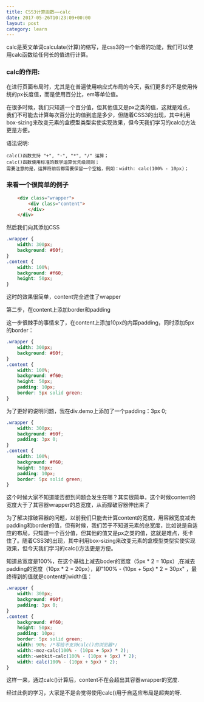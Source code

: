 ```yaml
---
title: CSS3计算函数——calc
date: 2017-05-26T10:23:09+00:00
layout: post
category: learn
---
```



calc是英文单词calculate(计算)的缩写，是css3的一个新增的功能，我们可以使用calc函数给任何长的值进行计算。

### calc的作用:

在进行页面布局时，尤其是在普遍使用响应式布局的今天，我们更多的不是使用传统的px长度值，而是使用百分比，em等单位值。

在很多时候，我们只知道一个百分值，但其他值又是px之类的值，这就是难点，我们不可能去计算每次百分比的值到底是多少，但随着CSS3的出现，其中利用box-sizing来改变元素的盒模型类型实使实现效果，但今天我们学习的calc()方法更是方便。

语法说明:
    
    calc()函数支持 "+", "-", "*", "/" 运算；
    calc()函数使用标准的数学运算优先级规则；
    需要注意的是，运算符前后都需要保留一个空格，例如：width: calc(100% - 10px)；
    
### 来看一个很简单的例子

```html
    <div class="wrapper">
        <div class="content">
        </div>
    </div>
```

然后我们向其添加CSS
```css
.wrapper {
    width: 300px;
    background: #60f;
}
.content {
    width: 100%;
    background: #f60;
    height: 50px;
}
```

这时的效果很简单，content完全遮住了wrapper

第二步，在content上添加border和padding

这一步很棘手的事情来了，在content上添加10px的内距padding，同时添加5px的border：
```css
.wrapper {
    width: 300px;
    background: #60f;
}
.content {
    width: 100%;
    background: #f60;
    height: 50px;
    padding: 10px;
    border: 5px solid green;
}
```

为了更好的说明问题，我在div.demo上添加了一个padding：3px 0;

```css
.wrapper {
    width: 300px;
    background: #60f;
    padding: 3px 0;	
}
.content {
    width: 100%;
    background: #f60;
    height: 50px;
    padding: 10px;
    border: 5px solid green;
}
```

这个时候大家不知道能否想到问题会发生在哪？其实很简单，这个时候content的宽度大于了其容器wrapper的总宽度，从而撑破容器伸出来了

为了解决撑破容器的问题，以前我们只能去计算content的宽度，用容器宽度减去padding和border的值，但有时候，我们苦于不知道元素的总宽度，比如说是自适应的布局，只知道一个百分值，但其他的值又是px之类的值，这就是难点，死卡住了。随着CSS3的出现，其中利用box-sizing来改变元素的盒模型类型实使实现效果，但今天我们学习的calc()方法更是方便。

知道总宽度是100%，在这个基础上减去boder的宽度（5px * 2 = 10px）,在减去padding的宽度（10px * 2 = 20px），即"100% - (10px + 5px) * 2 = 30px" ，最终得到的值就是content的width值：

```css
.wrapper {
	width: 300px;
	background: #60f;
	padding: 3px 0;
}
.content {
    background: #f60;
    height: 50px;
    padding: 10px;
    border: 5px solid green;
    width: 90%; /*写给不支持calc()的浏览器*/
    width:-moz-calc(100% - (10px + 5px) * 2);
    width:-webkit-calc(100% - (10px + 5px) * 2);
    width: calc(100% - (10px + 5px) * 2);
}
```
这样一来，通过calc()计算后，content不在会超出其容器wrapper的宽度.


经过此例的学习，大家是不是会觉得使用calc()用于自适应布局是超爽的呀.
